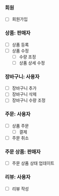 ### 회원
- [ ] 회원가입

### 상품: 판매자
- [ ] 상품 등록
- [ ] 상품 수정
  - [ ] 수량 조정
  - [ ] 상품 상세 수정

### 장바구니: 사용자
- [ ] 장바구니 추가
- [ ] 장바구니 삭제
- [ ] 장바구니 수량 조정

### 주문: 사용자
- [ ] 상품 주문
  - [ ] 결제
- [ ] 주문 취소

### 주문 상품: 판매자
- [ ] 주문 상품 상태 업데이트

### 리뷰: 사용자
- [ ] 리뷰 작성














